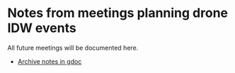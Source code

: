 # Notes from meetings planning drone IDW events

All future meetings will be documented here.  
- [Archive notes in gdoc](https://docs.google.com/document/d/1X1H1a6mF-IeOHUSHVzX9TGQn3uzda4NDWuTBgfaxnbQ/edit)
